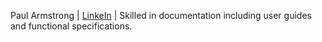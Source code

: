 Paul Armstrong | [LinkeIn](https://www.linkedin.com/in/paul-armstrong-9a12b340/) | Skilled in documentation including user guides and functional specifications.
